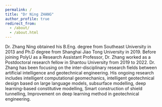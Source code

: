 ```yaml
---
permalink: /
title: "Dr Ning ZHANG"
author_profile: true
redirect_from: 
  - /about/
  - /about.html
---
```


Dr. Zhang Ning obtained his B.Eng. degree from Southeast University in 2013 and Ph.D degree from Shanghai Jiao Tong University in 2019. Before joining PolyU as a Research Assistant Professor, Dr. Zhang worked as a Postdoctoral research fellow in Shantou University from 2019 to 2022. Dr. Zhang has been focusing on the inter-disciplinary research fields between artificial intelligence and geotechnical engineering. His ongoing research includes intelligent computational geomechanics, intelligent geotechnical design based on large language models, subsurface modelling, deep learning-based constitutive modelling, Smart construction of shield tunnelling, Improvement on deep learning method in geotechnical engineering.


